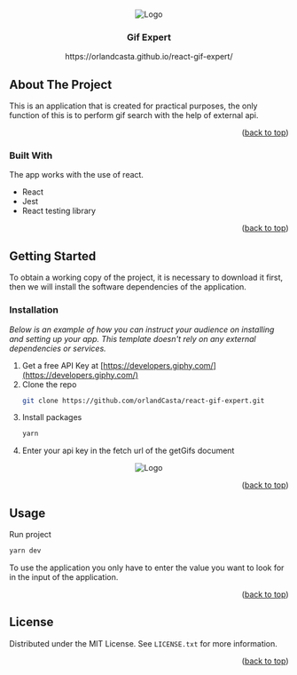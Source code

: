 <!-- Improved compatibility of back to top link: See: https://github.com/othneildrew/Best-README-Template/pull/73 -->
<a name="readme-top"></a>
<!--
*** Thanks for checking out the Best-README-Template. If you have a suggestion
*** that would make this better, please fork the repo and create a pull request
*** or simply open an issue with the tag "enhancement".
*** Don't forget to give the project a star!
*** Thanks again! Now go create something AMAZING! :D
-->

<!-- PROJECT LOGO -->
<br />
<div align="center">
  <a>
    <img src="https://res.cloudinary.com/cozyplace/image/upload/v1674585759/Screenshot_2023-01-24_124223_nx0taf.png" alt="Logo">
  </a>

  <h3 align="center">Gif Expert</h3>
  https://orlandcasta.github.io/react-gif-expert/
</div>

<!-- ABOUT THE PROJECT -->
## About The Project

This is an application that is created for practical purposes, the only function of this is to perform gif search with the help of external api.

<p align="right">(<a href="#readme-top">back to top</a>)</p>



### Built With

The app works with the use of react.

* React
* Jest
* React testing library

<p align="right">(<a href="#readme-top">back to top</a>)</p>



<!-- GETTING STARTED -->
## Getting Started

To obtain a working copy of the project, it is necessary to download it first, then we will install the software dependencies of the application.


### Installation

_Below is an example of how you can instruct your audience on installing and setting up your app. This template doesn't rely on any external dependencies or services._

1. Get a free API Key at [https://developers.giphy.com/](https://developers.giphy.com/)
2. Clone the repo
   ```sh
   git clone https://github.com/orlandCasta/react-gif-expert.git
   ```
3. Install packages
   ```sh
   yarn
   ```
4. Enter your api key in the fetch url of the getGifs document
   
 <div align="center">
  <a>
    <img src="https://res.cloudinary.com/cozyplace/image/upload/v1674587291/Screenshot_2023-01-24_130753_hc3r2u.png" alt="Logo">
  </a>
</div>

<p align="right">(<a href="#readme-top">back to top</a>)</p>



<!-- USAGE EXAMPLES -->
## Usage

Run project
   ```sh
   yarn dev
   ```

To use the application you only have to enter the value you want to look for in the input of the application.

<p align="right">(<a href="#readme-top">back to top</a>)</p>

<!-- LICENSE -->
## License

Distributed under the MIT License. See `LICENSE.txt` for more information.

<p align="right">(<a href="#readme-top">back to top</a>)</p>
